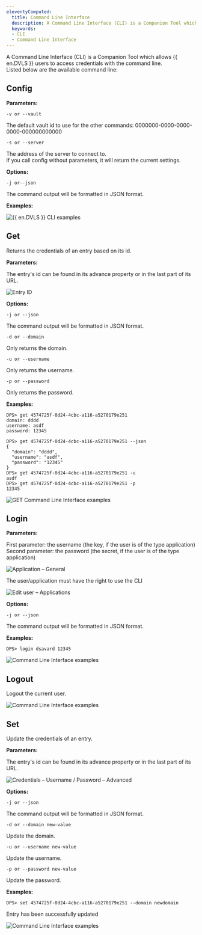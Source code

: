 ```yaml
---
eleventyComputed:
  title: Command Line Interface
  description: A Command Line Interface (CLI) is a Companion Tool which allows {{ en.DVLS }} users to access credentials with the command line.
  keywords:
  - CLI
  - Command Line Interface
---
```

A Command Line Interface (CLI) is a Companion Tool which allows {{ en.DVLS }} users to access credentials with the command line.  
Listed below are the available command line: 

## Config 

**Parameters:**

`-v or --vault`

The default vault id to use for the other commands: 0000000-0000-0000-0000-000000000000 

`-s or --server`

The address of the server to connect to.  
If you call config without parameters, it will return the current settings.

**Options:**

`-j or--json`

The command output will be formatted in JSON format.

**Examples:**

![{{ en.DVLS }} CLI examples](https://webdevolutions.azureedge.net/docs/en/kb/KB8006.png) 

## Get 

Returns the credentials of an entry based on its id.  

**Parameters:**  

The entry's id can be found in its advance property or in the last part of its URL.  

![Entry ID](https://webdevolutions.azureedge.net/docs/en/kb/KB4351.png) 

**Options:**

`-j or --json`

The command output will be formatted in JSON format.

`-d or --domain`

Only returns the domain.

`-u or --username`

Only returns the username.

`-p or --password`

Only returns the password.

**Examples:**

```
DPS> get 4574725f-0d24-4cbc-a116-a5270179e251
domain: dddd
username: asdf
password: 12345

DPS> get 4574725f-0d24-4cbc-a116-a5270179e251 --json
{
  "domain": "dddd",
  "username": "asdf",
  "password": "12345"
}
DPS> get 4574725f-0d24-4cbc-a116-a5270179e251 -u
asdf
DPS> get 4574725f-0d24-4cbc-a116-a5270179e251 -p
12345
```

![GET Command Line Interface examples](https://webdevolutions.azureedge.net/docs/en/kb/KB4352.png) 

## Login 

**Parameters:**

First parameter: the username (the key, if the user is of the type application)  
Second parameter: the password (the secret, if the user is of the type application)  

![Application – General](https://webdevolutions.azureedge.net/docs/en/kb/KB4353.png) 

The user/application must have the right to use the CLI  

![Edit user – Applications](https://webdevolutions.azureedge.net/docs/en/kb/KB4354.png) 

**Options:**

`-j or --json`  

The command output will be formatted in JSON format.

**Examples:**

`DPS> login dsavard 12345`

![Command Line Interface examples](https://webdevolutions.azureedge.net/docs/en/kb/KB4355.png)

## Logout

Logout the current user.

![Command Line Interface examples](https://webdevolutions.azureedge.net/docs/en/kb/KB4356.png)

## Set

Update the credentials of an entry.

**Parameters:**

The entry's id can be found in its advance property or in the last part of its URL.

![Credentials – Username / Password – Advanced](https://webdevolutions.azureedge.net/docs/en/kb/KB4357.png) 

**Options:**

`-j or --json`

The command output will be formatted in JSON format.

`-d or --domain new-value`

Update the domain.

`-u or --username new-value`

Update the username.

`-p or --password new-value`

Update the password.

**Examples:**

`DPS> set 4574725f-0d24-4cbc-a116-a5270179e251 --domain newdomain`

Entry has been successfully updated

![Command Line Interface examples](https://webdevolutions.azureedge.net/docs/en/kb/KB4358.png) 